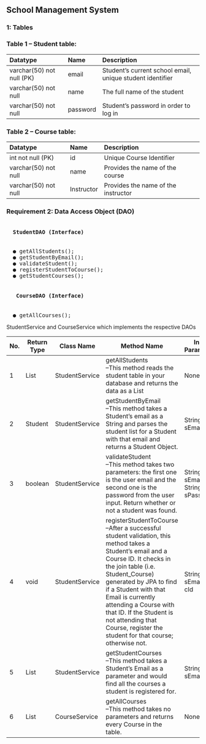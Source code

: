 <h2>School Management System</h2>

<h3>1: Tables </h3>
<h3>Table 1 – Student table:</h3>

|Datatype    |  Name    |  Description  |
|:------|:---|:---|
|varchar(50) not null (PK) | email | Student’s current school email, unique student identifier |
|varchar(50) not null | name | The full name of the student |
|varchar(50) not null | password | Student’s password in order to log in |

<h3>Table 2 – Course table:</h3>

|Datatype    |  Name    |  Description  |
|:------|:---|:---|
|int not null (PK) | id | Unique Course Identifier |
|varchar(50) not null | name | Provides the name of the course |
|varchar(50) not null | Instructor | Provides the name of the instructor |

<h3>Requirement 2: Data Access Object (DAO) </h3>
<pre>
<h4>  StudentDAO (Interface) </h4>
  ● getAllStudents();
  ● getStudentByEmail();
  ● validateStudent();
  ● registerStudentToCourse();
  ● getStudentCourses();
 <h4>   CourseDAO (Interface) </h4>
  ● getAllCourses();
</pre>

  StudentService and CourseService which implements the respective DAOs
  
 | No. | Return Type | Class Name | Method Name | Input Parameters |
 |--|------------|------------|-------------|-------------------|
 | 1 | List<Student> | StudentService | getAllStudents <br> –This method reads the student table in your database and returns the data as a List<Student> | None |
 | 2 | Student | StudentService | getStudentByEmail <br> –This method takes a Student’s email as a String and parses the student list for a Student with that email and returns a Student Object. | String sEmail |
 | 3 | boolean | StudentService | validateStudent <br> –This method takes two parameters: the first one is the user email and the second one is the password from the user input. Return whether or not a student was found. | String sEmail, String sPassword |
 | 4 | void | StudentService | registerStudentToCourse <br>  –After a successful student validation, this method takes a Student’s email and a Course ID. It checks in the join table (i.e. Student_Course) generated by JPA to find if a Student with that Email is currently attending a Course with that ID. If the Student is not attending that Course, register the student for that course; otherwise not. | String sEmail, int cId |
 | 5 | List<Course> | StudentService | getStudentCourses <br> –This method takes a Student’s Email as a parameter and would find all the courses a student is registered for. | String sEmail |
 | 6 | List<Course> | CourseService | getAllCourses <br> –This method takes no parameters and returns every Course in the table. | None |
